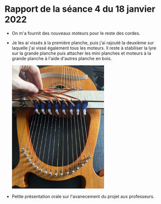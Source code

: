 <h1>Rapport de la séance 4 du 18 janvier 2022</h1>
<ul>
  <li><p>On m'a fournit des nouveaux moteurs pour le reste des cordes.</p></li>
  <li>Je les ai vissés à la première planche, puis j'ai rajouté la deuxième sur laquelle j'ai vissé également tous les moteurs. Il reste à stabiliser la lyre sur la grande planche puis attacher les mini planches et moteurs à la grande planche à l'aide d'autres planche en bois.</p></li>
  <img src="/Documents/Images/D673200F-512D-4F54-9E33-8174815A458E.jpeg" alt="Planches et moteurs" style="width:300px;height:400px;"/>
  <li><p>Petite présentation orale sur l'avanecement du projet aux professeurs.</p></li>

    
